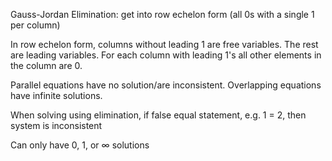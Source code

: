 Gauss-Jordan Elimination:
get into row echelon form (all 0s with a single 1 per column)

In row echelon form, columns without leading 1 are free variables. The rest are leading variables. For each column with leading 1's all other elements in the column are 0.

Parallel equations have no solution/are inconsistent.
Overlapping equations have infinite solutions.

When solving using elimination, if false equal statement, e.g. 1 = 2, then system is inconsistent

Can only have 0, 1, or $\infty$ solutions